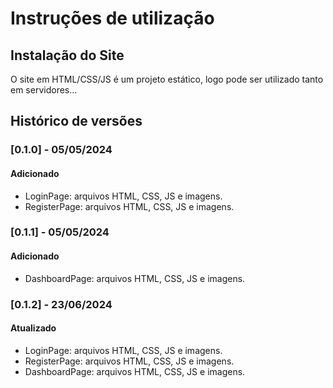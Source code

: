 # Instruções de utilização

## Instalação do Site

O site em HTML/CSS/JS é um projeto estático, logo pode ser utilizado tanto em servidores...

## Histórico de versões

### [0.1.0] - 05/05/2024
#### Adicionado
- LoginPage: arquivos HTML, CSS, JS e imagens.
- RegisterPage: arquivos HTML, CSS, JS e imagens.

### [0.1.1] - 05/05/2024
#### Adicionado
- DashboardPage: arquivos HTML, CSS, JS e imagens.

### [0.1.2] - 23/06/2024
#### Atualizado
- LoginPage: arquivos HTML, CSS, JS e imagens.
- RegisterPage: arquivos HTML, CSS, JS e imagens.
- DashboardPage: arquivos HTML, CSS, JS e imagens.
